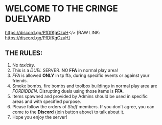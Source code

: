 # WELCOME TO THE **CRINGE DUELYARD**
<a id="CRINGE DUELYARD DISCORD">https://discord.gg/PfDfKgCzuH</> [RAW LINK: https://discord.gg/PfDfKgCzuH]
## **THE RULES:**
1. No *toxicity*.
2. This is a *DUEL* SERVER. NO **FFA** in normal play area!
3. *FFA* is allowed **ONLY** in tp ffa, during specific events or against your friends.
4. Smoke bombs, fire bombs and toolbox buildings in normal play area are *FORBIDDEN*. Disrupting duels using those items is **FFA**.
5. Items spawned and provided by Admins should be used in specific areas and with specified purpose.
6. Please follow the orders of *Staff* members. If you don't agree, you can come to the **Discord** (join button above) to talk about it.
7. Hope you enjoy the server!
